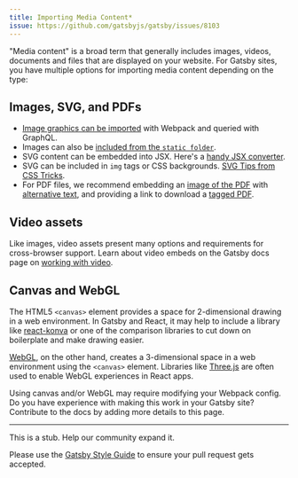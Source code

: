 ```yaml
---
title: Importing Media Content*
issue: https://github.com/gatsbyjs/gatsby/issues/8103
---
```


"Media content" is a broad term that generally includes images, videos, documents and files that are displayed on your website. For Gatsby sites, you have multiple options for importing media content depending on the type:

## Images, SVG, and PDFs

- [Image graphics can be imported](/docs/adding-images-fonts-files/) with Webpack and queried with GraphQL.
- Images can also be [included from the `static folder`](/docs/adding-images-fonts-files/#using-the-static-folder).
- SVG content can be embedded into JSX. Here's a [handy JSX converter](https://transform.now.sh/html-to-jsx/).
- SVG can be included in `img` tags or CSS backgrounds. [SVG Tips from CSS Tricks](https://css-tricks.com/using-svg/).
- For PDF files, we recommend embedding an [image of the PDF](https://helpx.adobe.com/acrobat/using/exporting-pdfs-file-formats.html) with [alternative text](https://a11y-101.com/development/infographics), and providing a link to download a [tagged PDF](https://helpx.adobe.com/acrobat/using/creating-accessible-pdfs.html).

## Video assets

Like images, video assets present many options and requirements for cross-browser support. Learn about video embeds on the Gatsby docs page on [working with video](/docs/working-with-video/).

## Canvas and WebGL

The HTML5 `<canvas>` element provides a space for 2-dimensional drawing in a web environment. In Gatsby and React, it may help to include a library like [react-konva](https://github.com/konvajs/react-konva) or one of the comparison libraries to cut down on boilerplate and make drawing easier.

[WebGL](https://developer.mozilla.org/en-US/docs/Web/API/WebGL_API/Tutorial/Getting_started_with_WebGL), on the other hand, creates a 3-dimensional space in a web environment using the `<canvas>` element. Libraries like [Three.js](https://threejs.org/) are often used to enable WebGL experiences in React apps.

Using canvas and/or WebGL may require modifying your Webpack config. Do you have experience with making this work in your Gatsby site? Contribute to the docs by adding more details to this page.

---

This is a stub. Help our community expand it.

Please use the [Gatsby Style Guide](/contributing/gatsby-style-guide/) to ensure your
pull request gets accepted.
